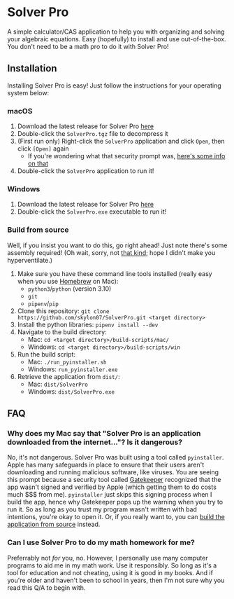 # Solver Pro

A simple calculator/CAS application to help you with organizing and solving your algebraic equations. Easy (hopefully) to install and use out-of-the-box. You don't need to be a math pro to do it with Solver Pro!


## Installation
Installing Solver Pro is easy! Just follow the instructions for your operating system below:

### macOS
1. Download the latest release for Solver Pro [here](https://github.com/skylon07/SolverPro/releases/download/v0.0.0/SolverPro.tgz)
2. Double-click the `SolverPro.tgz` file to decompress it
3. (First run only) Right-click the `SolverPro` application and click `Open`, then click `[Open]` again
   - If you're wondering what that security prompt was, [here's some info on that](#why-does-my-mac-say-that-solver-pro-is-an-application-downloaded-from-the-internet-is-it-dangerous)
4. Double-click the `SolverPro` application to run it!

### Windows
1. Download the latest release for Solver Pro [here](https://github.com/skylon07/SolverPro/releases/download/v0.0.0/SolverPro.exe)
2. Double-click the `SolverPro.exe` executable to run it!

### Build from source
Well, if you insist you want to do this, go right ahead! Just note there's some assembly required! (Oh wait, sorry, not [that kind](https://en.wikipedia.org/wiki/Assembly_language); hope I didn't make you hyperventilate.)

1. Make sure you have these command line tools installed (really easy when you use [Homebrew](https://brew.sh/) on Mac):
    - `python3`/`python` (version 3.10)
    - `git`
    - `pipenv`/`pip`
2. Clone this repository: `git clone https://github.com/skylon07/SolverPro.git <target directory>`
3. Install the python libraries: `pipenv install --dev`
4. Navigate to the build directory:
    - Mac: `cd <target directory>/build-scripts/mac/`
    - Windows: `cd <target directory>/build-scripts/win`
5. Run the build script:
    - Mac: `./run_pyinstaller.sh`
    - Windows: `run_pyinstaller.exe`
6. Retrieve the application from `dist/`:
    - Mac: `dist/SolverPro`
    - Windows: `dist/SolverPro.exe`


## FAQ

### Why does my Mac say that "Solver Pro is an application downloaded from the internet..."? Is it dangerous?
No, it's not dangerous. Solver Pro was built using a tool called `pyinstaller`. Apple has many safeguards in place to ensure that their users aren't downloading and running malicious software, like viruses. You are seeing this prompt because a security tool called [Gatekeeper](https://support.apple.com/en-us/HT202491) recognized that the app wasn't signed and verified by Apple (which getting them to do costs much $$$ from me). `pyinstaller` just skips this signing process when I build the app, hence why Gatekeeper pops up the warning when you try to run it. So as long as you trust my program wasn't written with bad intentions, you're okay to open it. Or, if you really want to, you can [build the application from source](#build-from-source) instead.

### Can I use Solver Pro to do my math homework for me?
Preferrably not *for* you, no. However, I personally use many computer programs to aid me in my math work. Use it responsibly. So long as it's a tool for education and not cheating, using it is good in my books. And if you're older and haven't been to school in years, then I'm not sure why you read this Q/A to begin with.
